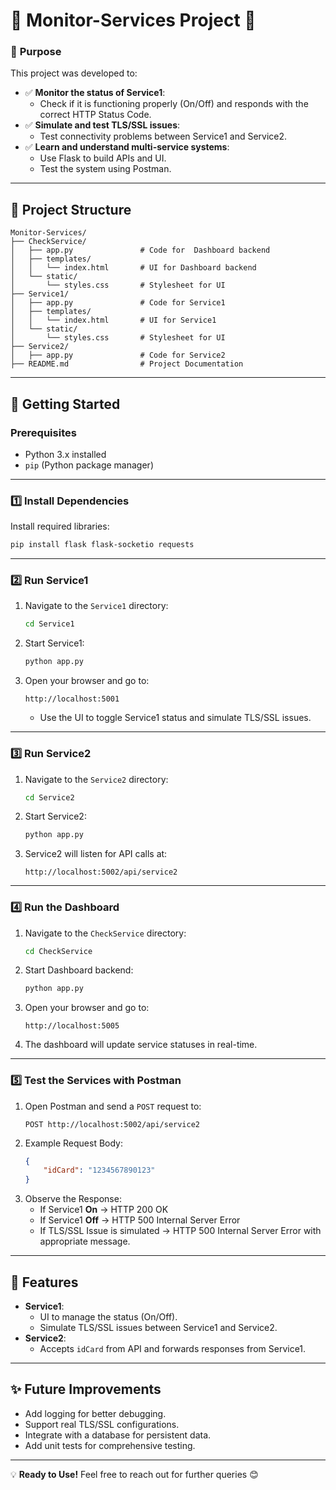 
# 🌟 **Monitor-Services Project** 🌟

### 🎯 **Purpose**
This project was developed to:
- ✅ **Monitor the status of Service1**:
  - Check if it is functioning properly (On/Off) and responds with the correct HTTP Status Code.
- ✅ **Simulate and test TLS/SSL issues**:
  - Test connectivity problems between Service1 and Service2.
- ✅ **Learn and understand multi-service systems**:
  - Use Flask to build APIs and UI.
  - Test the system using Postman.

---

## 📂 **Project Structure**
```plaintext
Monitor-Services/
├── CheckService/
│   ├── app.py               # Code for  Dashboard backend
│   ├── templates/
│   │   └── index.html       # UI for Dashboard backend
│   └── static/
│       └── styles.css       # Stylesheet for UI
├── Service1/
│   ├── app.py               # Code for Service1
│   ├── templates/
│   │   └── index.html       # UI for Service1
│   └── static/
│       └── styles.css       # Stylesheet for UI
├── Service2/
│   ├── app.py               # Code for Service2
├── README.md                # Project Documentation
```

---

## 🚀 **Getting Started**

### Prerequisites
- Python 3.x installed
- `pip` (Python package manager)

---

### 1️⃣ **Install Dependencies**
Install required libraries:
```bash
pip install flask flask-socketio requests
```

---

### 2️⃣ **Run Service1**
1. Navigate to the `Service1` directory:
   ```bash
   cd Service1
   ```
2. Start Service1:
   ```bash
   python app.py
   ```
3. Open your browser and go to:
   ```
   http://localhost:5001
   ```
   - Use the UI to toggle Service1 status and simulate TLS/SSL issues.

---

### 3️⃣ **Run Service2**
1. Navigate to the `Service2` directory:
   ```bash
   cd Service2
   ```
2. Start Service2:
   ```bash
   python app.py
   ```
3. Service2 will listen for API calls at:
   ```
   http://localhost:5002/api/service2
   ```

---

### 4️⃣ **Run the Dashboard**
1. Navigate to the `CheckService` directory:
   ```bash
   cd CheckService
   ```
2. Start Dashboard backend:
   ```bash
   python app.py
   ```
3. Open your browser and go to:
   ```
   http://localhost:5005
   ```
4. The dashboard will update service statuses in real-time.

---

### 5️⃣ **Test the Services with Postman**
1. Open Postman and send a `POST` request to:
   ```
   POST http://localhost:5002/api/service2
   ```
2. Example Request Body:
   ```json
   {
       "idCard": "1234567890123"
   }
   ```
3. Observe the Response:
   - If Service1 **On** → HTTP 200 OK
   - If Service1 **Off** → HTTP 500 Internal Server Error
   - If TLS/SSL Issue is simulated → HTTP 500 Internal Server Error with appropriate message.

---

## 📸 **Features**
- **Service1**:
  - UI to manage the status (On/Off).
  - Simulate TLS/SSL issues between Service1 and Service2.
- **Service2**:
  - Accepts `idCard` from API and forwards responses from Service1.

---

## ✨ **Future Improvements**
- Add logging for better debugging.
- Support real TLS/SSL configurations.
- Integrate with a database for persistent data.
- Add unit tests for comprehensive testing.

---

💡 **Ready to Use!** Feel free to reach out for further queries 😊
